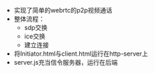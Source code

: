 - 实现了简单的webrtc的p2p视频通话
- 整体流程：
  - sdp交换
  - ice交换
  - 建立连接
- 将Initiator.html与client.html运行在http-server上
- server.js充当信令服务器，运行在后端